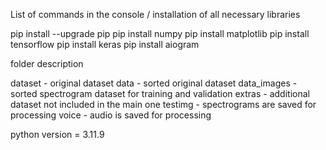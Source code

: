 List of commands in the console / installation of all necessary libraries

pip install --upgrade pip
pip install numpy
pip install matplotlib
pip install tensorflow
pip install keras
pip install aiogram

folder description

dataset - original dataset
data - sorted original dataset
data_images - sorted spectrogram dataset for training and validation
extras - additional dataset not included in the main one
testimg - spectrograms are saved for processing
voice - audio is saved for processing

python version = 3.11.9
